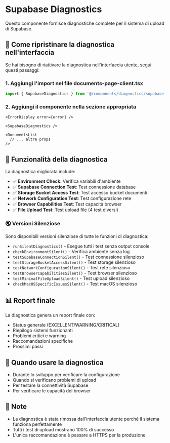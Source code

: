 # Supabase Diagnostics

Questo componente fornisce diagnostiche complete per il sistema di upload di Supabase.

## 🚀 Come ripristinare la diagnostica nell'interfaccia

Se hai bisogno di riattivare la diagnostica nell'interfaccia utente, segui questi passaggi:

### 1. Aggiungi l'import nel file documents-page-client.tsx

```typescript
import { SupabaseDiagnostics } from '@/components/diagnostics/supabase-diagnostics'
```

### 2. Aggiungi il componente nella sezione appropriata

```tsx
<ErrorDisplay error={error} />

<SupabaseDiagnostics />

<DocumentsList
  // ... altre props
/>
```

## 🔧 Funzionalità della diagnostica

La diagnostica migliorata include:

- ✅ **Environment Check**: Verifica variabili d'ambiente
- ✅ **Supabase Connection Test**: Test connessione database
- ✅ **Storage Bucket Access Test**: Test accesso bucket documenti
- ✅ **Network Configuration Test**: Test configurazione rete
- ✅ **Browser Capabilities Test**: Test capacità browser
- ✅ **File Upload Test**: Test upload file (4 test diversi)

### 🔇 Versioni Silenziose

Sono disponibili versioni silenziose di tutte le funzioni di diagnostica:

- `runSilentDiagnostics()` - Esegue tutti i test senza output console
- `checkEnvironmentSilent()` - Verifica ambiente senza log
- `testSupabaseConnectionSilent()` - Test connessione silenzioso
- `testStorageBucketAccessSilent()` - Test storage silenzioso
- `testNetworkConfigurationSilent()` - Test rete silenzioso
- `testBrowserCapabilitiesSilent()` - Test browser silenzioso
- `testMinimalFileUploadSilent()` - Test upload silenzioso
- `checkMacOSSpecificIssuesSilent()` - Test macOS silenzioso

## 📊 Report finale

La diagnostica genera un report finale con:
- Status generale (EXCELLENT/WARNING/CRITICAL)
- Riepilogo sistemi funzionanti
- Problemi critici e warning
- Raccomandazioni specifiche
- Prossimi passi

## 🎯 Quando usare la diagnostica

- Durante lo sviluppo per verificare la configurazione
- Quando si verificano problemi di upload
- Per testare la connettività Supabase
- Per verificare le capacità del browser

## 📝 Note

- La diagnostica è stata rimossa dall'interfaccia utente perché il sistema funziona perfettamente
- Tutti i test di upload mostrano 100% di successo
- L'unica raccomandazione è passare a HTTPS per la produzione
